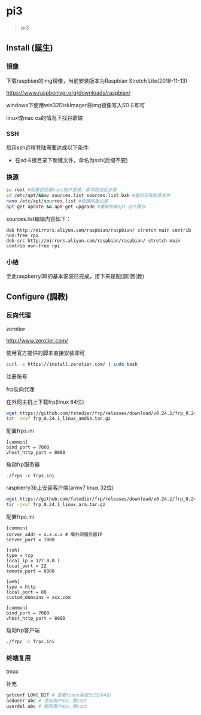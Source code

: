 # pi3

> pi3

## 

## Install (誕生)

### 镜像

下载raspbian的img镜像，当前安装版本为Raspbian Stretch Lite(2018-11-13)

https://www.raspberrypi.org/downloads/raspbian/

windows下使用win32DiskImager将img镜像写入SD卡即可

linux或mac os的情况下找谷歌娘

### SSH

启用ssh远程登陆需要达成以下条件:

 - 在sd卡根目录下新建文件，命名为ssh(后缀不要)

### 换源

```bash
su root #如果已经是root账户登录，即可跳过此步骤
cd /etc/apt/&&mv sources.list sources.list.bak #备份现有的源文件
nano /etc/apt/sources.list #更换阿里云源
apt-get update && apt-get upgrade #重新加载apt-get缓存
```

sources.list编辑内容如下：

```
deb http://mirrors.aliyun.com/raspbian/raspbian/ stretch main contrib non-free rpi
deb-src http://mirrors.aliyun.com/raspbian/raspbian/ stretch main contrib non-free rpi
```

### 小结

至此raspberry3B的基本安装已完成，接下来是配(調)置(教)

## Configure (調教)

### 反向代理

zerotier

http://www.zerotier.com/

使用官方提供的脚本直接安装即可

```bash
curl -s https://install.zerotier.com/ | sudo bash
```

注册账号

frp反向代理

在外网主机上下载frp(linux 64位)

```bash
wget https://github.com/fatedier/frp/releases/download/v0.24.1/frp_0.24.1_linux_amd64.tar.gz
tar -zxvf frp_0.24.1_linux_amd64.tar.gz
```

配置frps.ini
```
[common]
bind_port = 7000
vhost_http_port = 8080
```



启动frp服务器
```
./frps -c frps.ini
```

raspberry3b上安装客户端(armv7 linux 32位)

```bash
wget https://github.com/fatedier/frp/releases/download/v0.24.1/frp_0.24.1_linux_arm.tar.gz
tar -zxvf frp_0.24.1_linux_arm.tar.gz
```

配置frpc.ini
```
[common]
server_addr = x.x.x.x # 填外网服务器IP
server_port = 7000

[ssh]
type = tcp
local_ip = 127.0.0.1
local_port = 22
remote_port = 6000

[web]
type = http
local_port = 80
custom_domains = xxx.com
```



```
[common]
bind_port = 7000
vhost_http_port = 8080
```

启动frp客户端
```bash
./frpc -c frpc.ini
```


### 终端复用

tmux







补充

```bash
getconf LONG_BIT # 查看linux系统32位/64位
adduser abc # 添加用户abc,需root
userdel abc # 删除用户abc,需root
```
